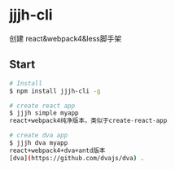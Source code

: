 # jjjh-cli
创建 react&webpack4&less脚手架 

## Start
```bash
# Install
$ npm install jjjh-cli -g

# create react app 
$ jjjh simple myapp 
react+webpack4纯净版本，类似于create-react-app

# create dva app
$ jjjh dva myapp
react+webpack4+dva+antd版本
[dva](https://github.com/dvajs/dva) .

